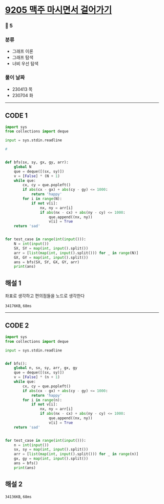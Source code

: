 # [9205 맥주 마시면서 걸어가기](https://www.acmicpc.net/problem/9205)

### 🥇 5

### 분류

- 그래프 이론
- 그래프 탐색
- 너비 우선 탐색

### 풀이 날짜

- 230413 목
- 230704 화

---

## CODE 1

```python
import sys
from collections import deque

input = sys.stdin.readline

#


def bfs(sx, sy, gx, gy, arr):
    global N
    que = deque([(sx, sy)])
    v = [False] * (N + 1)
    while que:
        cx, cy = que.popleft()
        if abs(cx - gx) + abs(cy - gy) <= 1000:
            return 'happy'
        for i in range(N):
            if not v[i]:
                nx, ny = arr[i]
                if abs(nx - cx) + abs(ny - cy) <= 1000:
                    que.append((nx, ny))
                    v[i] = True
    return 'sad'


for test_case in range(int(input())):
    N = int(input())
    SX, SY = map(int, input().split())
    arr = [list(map(int, input().split())) for _ in range(N)]
    GX, GY = map(int, input().split())
    ans = bfs(SX, SY, GX, GY, arr)
    print(ans)

```

## 해설 1

좌표로 생각하고 편의점들을 노드로 생각한다

`34176KB`, `68ms`

---

## CODE 2

```python
import sys
from collections import deque

input = sys.stdin.readline


def bfs():
    global n, sx, sy, arr, gx, gy
    que = deque([(sx, sy)])
    v = [False] * (n + 1)
    while que:
        cx, cy = que.popleft()
        if abs(cx - gx) + abs(cy - gy) <= 1000:
            return 'happy'
        for i in range(n):
            if not v[i]:
                nx, ny = arr[i]
                if abs(nx - cx) + abs(ny - cy) <= 1000:
                    que.append((nx, ny))
                    v[i] = True
    return 'sad'


for test_case in range(int(input())):
    n = int(input())
    sx, sy = map(int, input().split())
    arr = [list(map(int, input().split())) for _ in range(n)]
    gx, gy = map(int, input().split())
    ans = bfs()
    print(ans)

```

## 해설 2

`34136KB`, `68ms`
